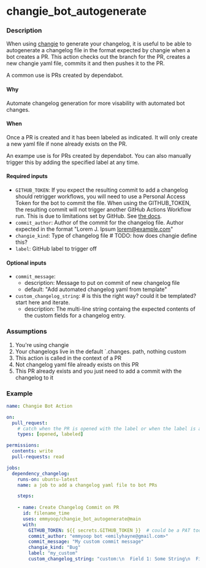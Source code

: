 # changie_bot_autogenerate

### Description
When using [changie](https://changie.dev/) to generate your changelog, it is useful to be able to autogenerate a changelog file in the format expected by changie when a bot creates a PR.  This action checks out the branch for the PR, creates a new changie yaml file, commits it and then pushes it to the PR.

A common use is PRs created by dependabot.

#### Why
Automate changelog generation for more visability with automated bot changes.

#### When
Once a PR is created and it has been labeled as indicated.  It will only create a new yaml file if none already exists on the PR.  

An exampe use is for PRs created by dependabot.  You can also manually trigger this by adding the specified label at any time.

#### Required inputs

- `GITHUB_TOKEN`: If you expect the resulting commit to add a changelog should retrigger workflows, you will need to use a Personal Access Token for the bot to commit the file.  When using the GITHUB_TOKEN, the resulting commit will not trigger another GitHub Actions Workflow run. This is due to limitations set by GitHub. See [the docs](https://docs.github.com/en/actions/security-guides/automatic-token-authentication#using-the-github_token-in-a-workflow).
- `commit_author`: Author of the commit for the changelog file. Author expected in the format "Lorem J. Ipsum <lorem@example.com>"
- `changie_kind`: Type of changelog file  # TODO: how does changie define this?
- `label`: GitHub label to trigger off

#### Optional inputs

- `commit_message`:
    - description: Message to put on commit of new changelog file
    - default: "Add automated changelog yaml from template"
- `custom_changelog_string`: # is this the right way?  could it be templated? start here and iterate.
    - description: The multi-line string containg the expected contents of the custom fields for a changelog entry.

### Assumptions

1. You're using changie
2. Your changelogs live in the default `.changes. path, nothing custom
3. This action is called in the context of a PR
4. Not changelog yaml file already exists on this PR
5. This PR already exists and you just need to add a commit with the changelog to it

### Example

```yaml
name: Changie Bot Action

on:
  pull_request:
    # catch when the PR is opened with the label or when the label is added
    types: [opened, labeled]

permissions:
  contents: write
  pull-requests: read

jobs:
  dependency_changelog:
    runs-on: ubuntu-latest
    name: a job to add a changelog yaml file to bot PRs

    steps:
    
    - name: Create Changelog Commit on PR
      id: filename_time
      uses: emmyoop/changie_bot_autogenerate@main
      with:
        GITHUB_TOKEN: ${{ secrets.GITHUB_TOKEN }}  # could be a PAT too
        commit_author: "emmyoop bot <emilyhayne@gmail.com>"
        commit_message: "My custom commit message"
        changie_kind: "Bug"
        label: "my_custom"
        custom_changelog_string: "custom:\n  Field 1: Some String\n  Field 2: 1\n  Field 3: a\n"
```
